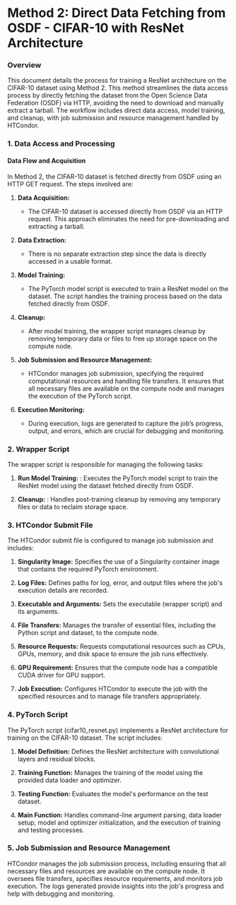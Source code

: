 # **Method 2: Direct Data Fetching from OSDF - CIFAR-10 with ResNet Architecture**

### **Overview**

This document details the process for training a ResNet architecture on the CIFAR-10 dataset using Method 2. This method streamlines the data access process by directly fetching the dataset from the Open Science Data Federation (OSDF) via HTTP, avoiding the need to download and manually extract a tarball. The workflow includes direct data access, model training, and cleanup, with job submission and resource management handled by HTCondor.

### **1. Data Access and Processing**

#### **Data Flow and Acquisition**

In Method 2, the CIFAR-10 dataset is fetched directly from OSDF using an HTTP GET request. The steps involved are:

1. **Data Acquisition:**
   - The CIFAR-10 dataset is accessed directly from OSDF via an HTTP request. This approach eliminates the need for pre-downloading and extracting a tarball.

2. **Data Extraction:**
   - There is no separate extraction step since the data is directly accessed in a usable format.

3. **Model Training:**
   - The PyTorch model script is executed to train a ResNet model on the dataset. The script handles the training process based on the data fetched directly from OSDF.

4. **Cleanup:**
   - After model training, the wrapper script manages cleanup by removing temporary data or files to free up storage space on the compute node.

5. **Job Submission and Resource Management:**
   - HTCondor manages job submission, specifying the required computational resources and handling file transfers. It ensures that all necessary files are available on the compute node and manages the execution of the PyTorch script.

6. **Execution Monitoring:**
   - During execution, logs are generated to capture the job’s progress, output, and errors, which are crucial for debugging and monitoring.

### **2. Wrapper Script**

The wrapper script is responsible for managing the following tasks:

1. **Run Model Training:** : Executes the PyTorch model script to train the ResNet model using the dataset fetched directly from OSDF.

2. **Cleanup:** : Handles post-training cleanup by removing any temporary files or data to reclaim storage space.

### **3. HTCondor Submit File**

The HTCondor submit file is configured to manage job submission and includes:

1. **Singularity Image:** Specifies the use of a Singularity container image that contains the required PyTorch environment.

2. **Log Files:** Defines paths for log, error, and output files where the job's execution details are recorded.

3. **Executable and Arguments:** Sets the executable (wrapper script) and its arguments.

4. **File Transfers:** Manages the transfer of essential files, including the Python script and dataset, to the compute node.

5. **Resource Requests:** Requests computational resources such as CPUs, GPUs, memory, and disk space to ensure the job runs effectively.

6. **GPU Requirement:** Ensures that the compute node has a compatible CUDA driver for GPU support.

7. **Job Execution:** Configures HTCondor to execute the job with the specified resources and to manage file transfers appropriately.

### **4. PyTorch Script**

The PyTorch script (cifar10_resnet.py) implements a ResNet architecture for training on the CIFAR-10 dataset. The script includes:

1. **Model Definition:** Defines the ResNet architecture with convolutional layers and residual blocks.

2. **Training Function:** Manages the training of the model using the provided data loader and optimizer.

3. **Testing Function:** Evaluates the model's performance on the test dataset.

4. **Main Function:** Handles command-line argument parsing, data loader setup, model and optimizer initialization, and the execution of training and testing processes.

### **5. Job Submission and Resource Management**

HTCondor manages the job submission process, including ensuring that all necessary files and resources are available on the compute node. It oversees file transfers, specifies resource requirements, and monitors job execution. The logs generated provide insights into the job's progress and help with debugging and monitoring.
